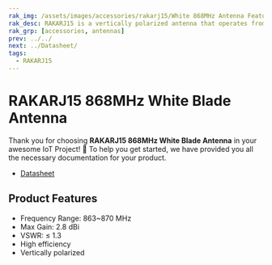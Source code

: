 ```yaml
---
rak_img: /assets/images/accessories/rakarj15/White 868MHz Antenna Features.png
rak_desc: RAKARJ15 is a vertically polarized antenna that operates from 863MHz~870MHz and a center frequency of 868MHz with a VSWR of ≤1.3. It has a maximum gain of 2.8dBi and a high radiation efficiency of more than 80%.
rak_grp: [accessories, antennas]
prev: ../../
next: ../Datasheet/
tags:
  - RAKARJ15
---
```


# RAKARJ15 868MHz White Blade Antenna

Thank you for choosing **RAKARJ15 868MHz White Blade Antenna** in your awesome IoT Project! 🎉 To help you get started, we have provided you all the necessary documentation for your product.

* [Datasheet](../Datasheet/)


## Product Features

- Frequency Range: 863~870&nbsp;MHz
- Max Gain: 2.8&nbsp;dBi
- VSWR: ≤ 1.3
- High efficiency
- Vertically polarized